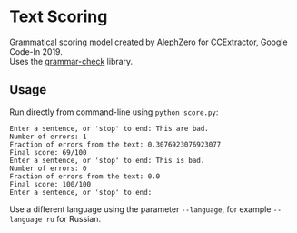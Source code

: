 # Text Scoring
Grammatical scoring model created by AlephZero for CCExtractor, Google Code-In 2019.  
Uses the [grammar-check](https://github.com/viraja1/grammar-check) library.

## Usage
Run directly from command-line using `python score.py`:
```
Enter a sentence, or 'stop' to end: This are bad.
Number of errors: 1
Fraction of errors from the text: 0.3076923076923077
Final score: 69/100
Enter a sentence, or 'stop' to end: This is bad.
Number of errors: 0
Fraction of errors from the text: 0.0
Final score: 100/100
Enter a sentence, or 'stop' to end: 
```

Use a different language using the parameter `--language`, for example `--language ru` for Russian.